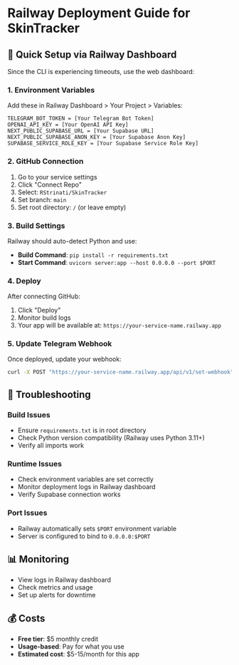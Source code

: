 # Railway Deployment Guide for SkinTracker

## 🚀 Quick Setup via Railway Dashboard

Since the CLI is experiencing timeouts, use the web dashboard:

### 1. Environment Variables
Add these in Railway Dashboard > Your Project > Variables:

```
TELEGRAM_BOT_TOKEN = [Your Telegram Bot Token]
OPENAI_API_KEY = [Your OpenAI API Key]
NEXT_PUBLIC_SUPABASE_URL = [Your Supabase URL]
NEXT_PUBLIC_SUPABASE_ANON_KEY = [Your Supabase Anon Key]
SUPABASE_SERVICE_ROLE_KEY = [Your Supabase Service Role Key]
```

### 2. GitHub Connection
1. Go to your service settings
2. Click "Connect Repo"  
3. Select: `RStrinati/SkinTracker`
4. Set branch: `main`
5. Set root directory: `/` (or leave empty)

### 3. Build Settings
Railway should auto-detect Python and use:
- **Build Command**: `pip install -r requirements.txt`
- **Start Command**: `uvicorn server:app --host 0.0.0.0 --port $PORT`

### 4. Deploy
After connecting GitHub:
1. Click "Deploy" 
2. Monitor build logs
3. Your app will be available at: `https://your-service-name.railway.app`

### 5. Update Telegram Webhook
Once deployed, update your webhook:
```bash
curl -X POST "https://your-service-name.railway.app/api/v1/set-webhook"
```

## 🔧 Troubleshooting

### Build Issues
- Ensure `requirements.txt` is in root directory
- Check Python version compatibility (Railway uses Python 3.11+)
- Verify all imports work

### Runtime Issues  
- Check environment variables are set correctly
- Monitor deployment logs in Railway dashboard
- Verify Supabase connection works

### Port Issues
- Railway automatically sets `$PORT` environment variable
- Server is configured to bind to `0.0.0.0:$PORT`

## 📊 Monitoring
- View logs in Railway dashboard
- Check metrics and usage
- Set up alerts for downtime

## 💰 Costs
- **Free tier**: $5 monthly credit
- **Usage-based**: Pay for what you use
- **Estimated cost**: $5-15/month for this app
